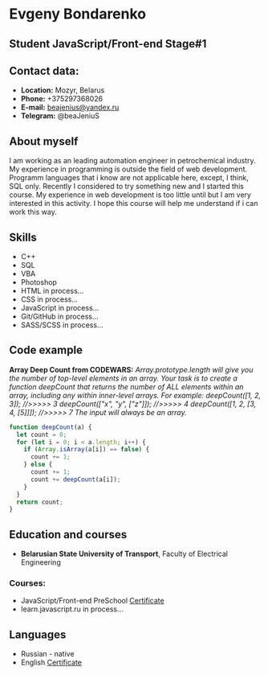 # Evgeny Bondarenko

## Student JavaScript/Front-end Stage#1

## Contact data:

- **Location:** Mozyr, Belarus
- **Phone:** +375297368026
- **E-mail:** beajenius@yandex.ru
- **Telegram:** @beaJeniuS

## About myself

I am working as an leading automation engineer in petrochemical industry.
My experience in programming is outside the field of web development. Programm
languages that i know are not applicable here, except, I think, SQL only. Recently I
considered to try something new and I started this course. My experience in web
development is too little until but I am very interested in this activity. I hope this
course will help me understand if i can work this way.

## Skills

- C++
- SQL
- VBA
- Photoshop
- HTML in process...
- CSS in process...
- JavaScript in process...
- Git/GitHub in process...
- SASS/SCSS in process...

## Code example

**Array Deep Count from CODEWARS:**
_Array.prototype.length will give you the number of top-level elements in an array.
Your task is to create a function deepCount that returns the number of ALL elements
within an array, including any within inner-level arrays.
For example: deepCount([1, 2, 3]); //>>>>> 3
deepCount(["x", "y", ["z"]]); //>>>>> 4
deepCount([1, 2, [3, 4, [5]]]); //>>>>> 7
The input will always be an array._

```javascript
function deepCount(a) {
  let count = 0;
  for (let i = 0; i < a.length; i++) {
    if (Array.isArray(a[i]) == false) {
      count += 1;
    } else {
      count += 1;
      count += deepCount(a[i]);
    }
  }
  return count;
}
```

## Education and courses

- **Belarusian State University of Transport**, Faculty of Electrical Engineering

### **Courses:**

- JavaScript/Front-end PreSchool [Certificate](/files/gszimt9r.pdf)
- learn.javascript.ru in process...

## Languages

- Russian - native
- English [Certificate](/files/ef_set_certificate.pdf)

